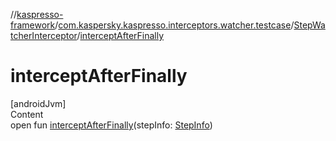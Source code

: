 //[kaspresso-framework](../../index.md)/[com.kaspersky.kaspresso.interceptors.watcher.testcase](../index.md)/[StepWatcherInterceptor](index.md)/[interceptAfterFinally](intercept-after-finally.md)



# interceptAfterFinally  
[androidJvm]  
Content  
open fun [interceptAfterFinally](intercept-after-finally.md)(stepInfo: [StepInfo](../../com.kaspersky.kaspresso.testcases.models.info/-step-info/index.md))  



